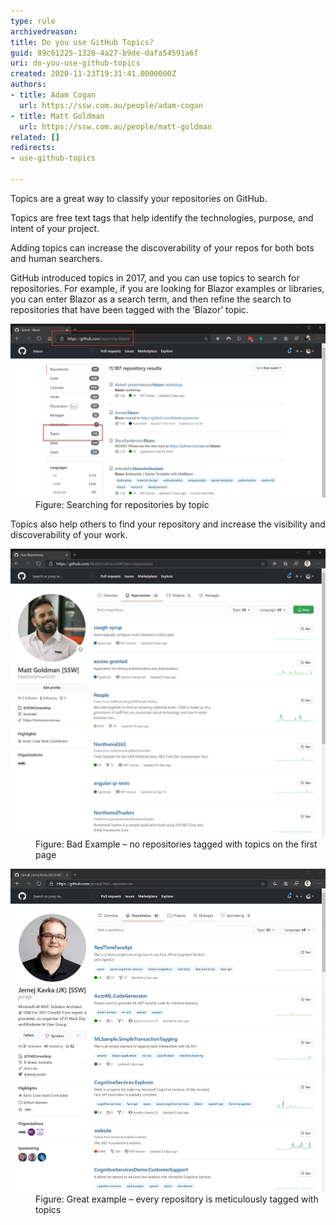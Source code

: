 ```yaml
---
type: rule
archivedreason: 
title: Do you use GitHub Topics?
guid: 89c61225-1320-4a27-b9de-dafa54591a6f
uri: do-you-use-github-topics
created: 2020-11-23T19:31:41.0000000Z
authors:
- title: Adam Cogan
  url: https://ssw.com.au/people/adam-cogan
- title: Matt Goldman
  url: https://ssw.com.au/people/matt-goldman
related: []
redirects:
- use-github-topics

---
```


Topics are a great way to classify your repositories on GitHub.

<!--endintro-->

Topics are free text tags that help identify the technologies, purpose, and intent of your project.

Adding topics can increase the discoverability of your repos for both bots and human searchers.

GitHub introduced topics in 2017, and you can use topics to search for repositories. For example, if you are looking for Blazor examples or libraries, you can enter Blazor as a search term, and then refine the search to repositories that have been tagged with the ‘Blazor’ topic.
<dl class="image"><dt><img src="github-repositories-topics-search.jpg" alt="github-repositories-topics-search.jpg" style="width:750px;"></dt><dd>Figure: Searching for repositories by topic</dd></dl>
Topics also help others to find your repository and increase the visibility and discoverability of your work.
<dl class="badImage"><dt><img src="github-repositories-topics-bad.jpg" alt="github-repositories-topics-bad.jpg" style="width:750px;"></dt><dd>Figure: Bad Example – no repositories tagged with topics on the first page</dd></dl><dl class="goodImage"><dt><img src="github-repositories-topics-good.jpg" alt="github-repositories-topics-good.jpg" style="width:750px;"></dt><dd>Figure: Great example – every repository is meticulously tagged with topics</dd></dl>
